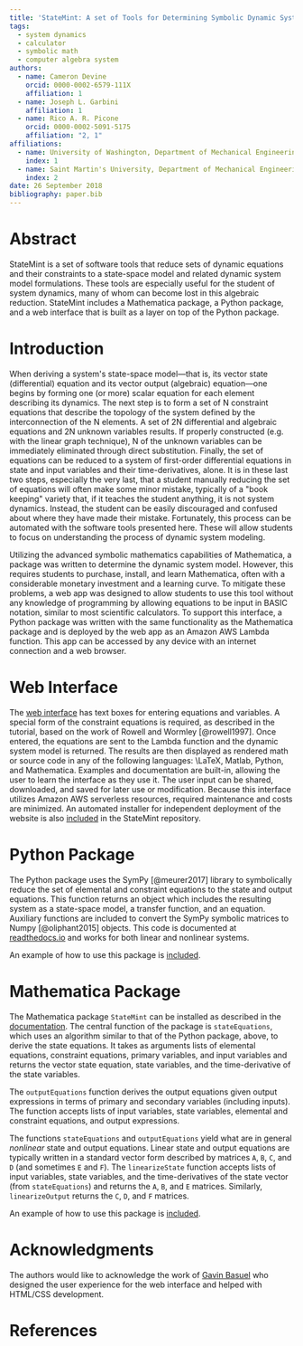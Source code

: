 ```yaml
---
title: 'StateMint: A set of Tools for Determining Symbolic Dynamic System Models using Linear Graph Methods'
tags:
  - system dynamics
  - calculator
  - symbolic math
  - computer algebra system
authors:
  - name: Cameron Devine
    orcid: 0000-0002-6579-111X
    affiliation: 1
  - name: Joseph L. Garbini
    affiliation: 1
  - name: Rico A. R. Picone
    orcid: 0000-0002-5091-5175
    affiliation: "2, 1"
affiliations:
  - name: University of Washington, Department of Mechanical Engineering
    index: 1
  - name: Saint Martin's University, Department of Mechanical Engineering
    index: 2
date: 26 September 2018
bibliography: paper.bib
---
```


# Abstract

StateMint is a set of software tools that reduce sets of dynamic equations and their constraints to a state-space model and related dynamic system model formulations.
These tools are especially useful for the student of system dynamics, many of whom can become lost in this algebraic reduction.
StateMint includes a Mathematica package, a Python package, and a web interface that is built as a layer on top of the Python package.

# Introduction

When deriving a system's state-space model&mdash;that is, its vector state (differential) equation and its vector output (algebraic) equation&mdash;one begins by forming one (or more) scalar equation for each element describing its dynamics.
The next step is to form a set of N constraint equations that describe the topology of the system defined by the interconnection of the N elements.
A set of 2N differential and algebraic equations and 2N unknown variables results.
If properly constructed (e.g. with the linear graph technique), N of the unknown variables can be immediately eliminated through direct substitution.
Finally, the set of equations can be reduced to a system of first-order differential equations in state and input variables and their time-derivatives, alone.
It is in these last two steps, especially the very last, that a student manually reducing the set of equations will often make some minor mistake, typically of a "book keeping" variety that, if it teaches the student anything, it is not system dynamics.
Instead, the student can be easily discouraged and confused about where they have made their mistake.
Fortunately, this process can be automated with the software tools presented here.
These will allow students to focus on understanding the process of dynamic system modeling.

Utilizing the advanced symbolic mathematics capabilities of Mathematica, a package was written to determine the dynamic system model.
However, this requires students to purchase, install, and learn Mathematica, often with a considerable monetary investment and a learning curve.
To mitigate these problems, a web app was designed to allow students to use this tool without any knowledge of programming by allowing equations to be input in BASIC notation, similar to most scientific calculators.
To support this interface, a Python package was written with the same functionality as the Mathematica package and is deployed by the web app as an Amazon AWS Lambda function.
This app can be accessed by any device with an internet connection and a web browser.

# Web Interface

The [web interface](http://statemint.camerondevine.me/) has text boxes for entering equations and variables.
A special form of the constraint equations is required, as described in the tutorial, based on the work of Rowell and Wormley [@rowell1997].
Once entered, the equations are sent to the Lambda function and the dynamic system model is returned.
The results are then displayed as rendered math or source code in any of the following languages: \LaTeX, Matlab, Python, and Mathematica.
Examples and documentation are built-in, allowing the user to learn the interface as they use it.
The user input can be shared, downloaded, and saved for later use or modification.
Because this interface utilizes Amazon AWS serverless resources, required maintenance and costs are minimized.
An automated installer for independent deployment of the website is also [included](https://github.com/CameronDevine/StateMint/tree/master/web) in the StateMint repository.

# Python Package

The Python package uses the SymPy [@meurer2017] library to symbolically reduce the set of elemental and constraint equations to the state and output equations.
This function returns an object which includes the resulting system as a state-space model, a transfer function, and an equation.
Auxiliary functions are included to convert the SymPy symbolic matrices to Numpy [@oliphant2015] objects.
This code is documented at [readthedocs.io](https://statemint.readthedocs.io/en/latest/) and works for both linear and nonlinear systems.

An example of how to use this package is [included](https://github.com/CameronDevine/StateMint/blob/master/python/Example.ipynb).

# Mathematica Package

The Mathematica package `StateMint` can be installed as described in the [documentation](https://github.com/CameronDevine/StateMint/blob/master/mathematica/README.md). The central function of the package is `stateEquations`, which uses an algorithm similar to that of the Python package, above, to derive the state equations. It takes as arguments lists of elemental equations, constraint equations, primary variables, and input variables and returns the vector state equation, state variables, and the time-derivative of the state variables.

The `outputEquations` function derives the output equations given output expressions in terms of primary and secondary variables (including inputs). The function accepts lists of input variables, state variables, elemental and constraint equations, and output expressions.

The functions `stateEquations` and `outputEquations` yield what are in general *nonlinear* state and output equations. Linear state and output equations are typically written in a standard vector form described by matrices `A`, `B`, `C`, and `D` (and sometimes `E` and `F`). The `linearizeState` function accepts lists of input variables, state variables, and the time-derivatives of the state vector (from `stateEquations`) and returns the `A`, `B`, and `E` matrices. Similarly, `linearizeOutput` returns the `C`, `D`, and `F` matrices.

An example of how to use this package is [included](https://github.com/CameronDevine/StateMint/blob/master/mathematica/Example.nb).

# Acknowledgments

The authors would like to acknowledge the work of [Gavin Basuel](https://www.gavinbasuel.com/) who designed the user experience for the web interface and helped with HTML/CSS development.

# References

<!--stackedit_data:
eyJkaXNjdXNzaW9ucyI6eyJ2QWlBMUtnQUJta1lPY01lIjp7In
RleHQiOiJCQVNJQyBub3RhdGlvbiIsInN0YXJ0IjoyODY1LCJl
bmQiOjI4Nzl9LCJsdmNEODBUSHYyUTlLTVQ3Ijp7InN0YXJ0Ij
ozMzg3LCJlbmQiOjMzOTUsInRleHQiOiJ0dXRvcmlhbCJ9LCJ0
dG5oaFpxdjhqekRqemtlIjp7InN0YXJ0IjozOTg1LCJlbmQiOj
QxNTcsInRleHQiOiJBbiBhdXRvbWF0ZWQgaW5zdGFsbGVyIGZv
ciBpbmRlcGVuZGVudCBkZXBsb3ltZW50IG9mIHRoZSB3ZWJzaX
RlIGlzIGFsc28gW2luY2x14oCmIn0sIkc3SnhoWkpHZVV6Um9o
SE8iOnsic3RhcnQiOjQ0MTAsImVuZCI6NDQyMSwidGV4dCI6In
N0YXRlLXNwYWNlIn0sInBMcVpXV0wydXdQVkhXekMiOnsic3Rh
cnQiOjQ0NTQsImVuZCI6NDQ2NSwidGV4dCI6ImFuIGVxdWF0aW
9uIn0sIlhaMnU3YnJlTTVOQmZTNlIiOnsic3RhcnQiOjQ1NjQs
ImVuZCI6NDU3MSwidGV4dCI6Im9iamVjdHMifX0sImNvbW1lbn
RzIjp7IkV1T1V2YkZpSDVxVG5LUTAiOnsiZGlzY3Vzc2lvbklk
IjoidkFpQTFLZ0FCbWtZT2NNZSIsInN1YiI6ImdoOjEwMzk0OD
k2IiwidGV4dCI6IlNob3VsZCB3ZSBjaXRlIEJBU0lDIG5vdGF0
aW9uPyBJIGZvdW5kIGl0IG9uIFdpa2lwZWRpYSwgIFxuW2h0dH
BzOi8vZW4ud2lraXBlZGlhLm9yZy93aWtpL0NhbGN1bGF0b3Jf
aW5wdXRfbWV0aG9kcyNCQVNJQ19ub3RhdGlvbl0oaHR0cHM6Ly
9lbi53aWtpcGVkaWEub3JnL3dpa2kvQ2FsY3VsYXRvcl9pbnB1
dF9tZXRob2RzI0JBU0lDX25vdGF0aW9uKSIsImNyZWF0ZWQiOj
E1NDM5NTM3NTQ2NDl9LCJFVUQ2WkVZS3NPWllBV3FmIjp7ImRp
c2N1c3Npb25JZCI6InZBaUExS2dBQm1rWU9jTWUiLCJzdWIiOi
JnbzoxMDI5MDU0MzU1MzA4OTY0NzQ4MDAiLCJ0ZXh0IjoiSSB0
aGluayB0aGF0IHdvdWxkIGJlIGdvb2QgdG8gY2l0ZSBpdCAuLi
4gQkFTSUMgaXMgYSBsYW5ndWFnZSwgcmlnaHQ/IFNvIEknZCBj
aXRlIGl0IGhvd2V2ZXIgeW91J3ZlIGJlZW4gY2l0aW5nIHRoZS
BvdGhlcnMgLi4uIiwiY3JlYXRlZCI6MTU0NDUxNjI2MTM3NX0s
IkpKNXdQT0tRV3hUSzBQVXUiOnsiZGlzY3Vzc2lvbklkIjoibH
ZjRDgwVEh2MlE5S01UNyIsInN1YiI6ImdvOjEwMjkwNTQzNTUz
MDg5NjQ3NDgwMCIsInRleHQiOiJocmVmIiwiY3JlYXRlZCI6MT
U0NDU1NzI5MzIyOH0sImhaQktPWXlnOFFtVE1PcnEiOnsiZGlz
Y3Vzc2lvbklkIjoidHRuaGhacXY4anpEanprZSIsInN1YiI6Im
dvOjEwMjkwNTQzNTUzMDg5NjQ3NDgwMCIsInRleHQiOiJEaWQg
SSBwcm9wZXJseSBjbGFyaWZ5IHRoaXM/IiwiY3JlYXRlZCI6MT
U0NDU1NzMyOTc0Mn0sImFKZTZHQlk1bGlRY25JWWYiOnsiZGlz
Y3Vzc2lvbklkIjoidHRuaGhacXY4anpEanprZSIsInN1YiI6Im
dvOjEwMjkwNTQzNTUzMDg5NjQ3NDgwMCIsInRleHQiOiJBbHNv
LCBkb2VzIGl0IGFsbG93IHNvbWVvbmUgdG8gaG9vayB1cCB0aG
VpciBvd24gQVdTIGluc3RhbmNlIC4uLiBhbmQgZGlkIHlvdSBp
bmNsdWRlIGRvY3Mgb24gaG93IHRvIGdldCB0aGUgQVdTIHNldC
B1cD8iLCJjcmVhdGVkIjoxNTQ0NTU3Mzg3OTI4fSwiaWwxdE9q
Uzc1MU45UVdoViI6eyJkaXNjdXNzaW9uSWQiOiJHN0p4aFpKR2
VVelJvaEhPIiwic3ViIjoiZ286MTAyOTA1NDM1NTMwODk2NDc0
ODAwIiwidGV4dCI6IldlIHNob3VsZCBkb3VibGUgY2hlY2sgdG
hhdCB3ZSdyZSBjb25zaXN0ZW50bHkgaHlwaGVuYXRpbmcgc3Rh
dGUtc3BhY2UgLi4uIGl0J3MgdGhlIHN0YW5kYXJkIHVzYWdlIi
wiY3JlYXRlZCI6MTU0NDU1ODY2Nzg5N30sImRLYlFHODJEUkN5
NEZGZDQiOnsiZGlzY3Vzc2lvbklkIjoicExxWldXTDJ1d1BWSF
d6QyIsInN1YiI6ImdvOjEwMjkwNTQzNTUzMDg5NjQ3NDgwMCIs
InRleHQiOiJ3aGF0IGlzIHRoZSBlcXVhdGlvbj8gU2luY2UgSS
Bkb24ndCBrbm93LCBwZXJoYXBzIHlvdSBjYW4gYmUgbW9yZSBz
cGVjaWZpYyIsImNyZWF0ZWQiOjE1NDQ1NTg3MDM4ODJ9LCJadD
lyR1dIb0p1c3U1d0t2Ijp7ImRpc2N1c3Npb25JZCI6IlhaMnU3
YnJlTTVOQmZTNlIiLCJzdWIiOiJnbzoxMDI5MDU0MzU1MzA4OT
Y0NzQ4MDAiLCJ0ZXh0IjoiV2hhdCBraW5kIG9mIG9iamVjdHM/
IEFyZSB0aGV5IGNhbGxlZCBudW1lcmljYWwgYXJyYXlzIG9yIH
NvbWV0aGluZz8iLCJjcmVhdGVkIjoxNTQ0NTU4NzkzMzkwfX0s
Imhpc3RvcnkiOlstMTI2MDU1NDU1MCwtMTY4MzQ2OTQ0OSwtMT
E3MTUwOTc5OSwtMjY3NzY2Mzk1LC01NTY5NDAzMDcsNDMzNzQ0
NjkzLC0zODc1MzI5MjAsMzIzMzI2Njg0LDUxMjYwOTU5NiwtMT
k0OTQxMzYwMiwtNDIyMDQxNTk1LC0xNjU1NTY4NDE0LC0xMjA5
NzUwNzk2LC03MzU2MDU0NjUsMTcxNzIwMDA4NiwtMTUxMzkwNT
AwNywyMDIyMjk1Mzc3LC05MjA5Njk2NjMsODc0NDAyMTkxLDUy
MDIwNzE1NF19
-->